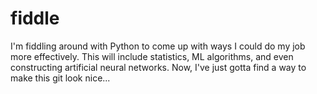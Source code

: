 # fiddle
I'm fiddling around with Python to come up with ways I could do my job more effectively.
This will include statistics, ML algorithms, and even constructing artificial neural networks.
Now, I've just gotta find a way to make this git look nice...
